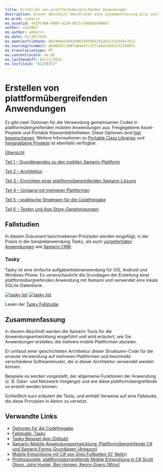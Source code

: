 ```yaml
---
title: Erstellen von plattformübergreifenden Anwendungen
description: Dieser Abschnitt beschreibt eine Zusammenfassung plus sechs Komponenten, wie Anwendungen, die mit der Xamarin-Entwicklung-Plattform – vom Verständnis der Funktionsweise von Xamarin zum Entwerfen von mobilen apps, und klicken Sie dann Tests und Bereitstellung für die verschiedenen app Stores erstellen.
ms.prod: xamarin
ms.assetid: 442FC40A-84DD-A218-0D15-EAD86594B6D7
author: asb3993
ms.author: amburns
ms.date: 01/28/2016
ms.openlocfilehash: 683400e24844308769f0562552641216d45e7d11
ms.sourcegitcommit: 4b402d1c508fa84e4fc3171a6e43b811323948fc
ms.translationtype: MT
ms.contentlocale: de-DE
ms.lasthandoff: 04/23/2019
ms.locfileid: "61276372"
---
```

# <a name="building-cross-platform-applications"></a>Erstellen von plattformübergreifenden Anwendungen

Es gibt zwei Optionen für die Verwendung gemeinsamen Codes in plattformübergreifenden mobilen Anwendungen aus: Freigegebene Asset-Projekte und Portable Klassenbibliotheken. Diese Optionen sind [hier besprochenen](~/cross-platform/app-fundamentals/code-sharing.md); Weitere Informationen zu [Portable Class Libraries](~/cross-platform/app-fundamentals/pcl.md) und [freigegebene Projekte](~/cross-platform/app-fundamentals/shared-projects.md) ist ebenfalls verfügbar.

<a name="Sections" />

 [Übersicht](~/cross-platform/app-fundamentals/building-cross-platform-applications/overview.md)

 [Teil 1 – Grundlegendes zu den mobilen Xamarin-Plattform](~/cross-platform/app-fundamentals/building-cross-platform-applications/understanding-the-xamarin-mobile-platform.md)

 [Teil 2 – Architektur](~/cross-platform/app-fundamentals/building-cross-platform-applications/architecture.md)

 [Teil 3 – Einrichten einer plattformübergreifenden Xamarin-Lösung](~/cross-platform/app-fundamentals/building-cross-platform-applications/setting-up-a-xamarin-cross-platform-solution.md)

 [Teil 4 – Umgang mit mehreren Plattformen](~/cross-platform/app-fundamentals/building-cross-platform-applications/platform-divergence-abstraction-divergent-implementation.md)

 [Teil 5 – praktische Strategien für die Codefreigabe](~/cross-platform/app-fundamentals/building-cross-platform-applications/practical-code-sharing-strategies.md)

 [Teil 6 – Testen und App Store-Genehmigungen](~/cross-platform/app-fundamentals/building-cross-platform-applications/testing-and-app-store-approvals.md)

 <a name="Cross-Platform_Mobile_Application_Case_Studies" />

## <a name="case-studies"></a>Fallstudien

In diesem Dokument beschriebenen Prinzipien werden eingefügt, in der Praxis in der beispielanwendung *Tasky*, als auch [vorgefertigten Anwendungen](https://xamarin.com/prebuilt) wie [Xamarin CRM](https://xamarin.com/prebuilt/#xamarincrm).

 <a name="Tasky" />

### <a name="tasky"></a>Tasky

Tasky ist eine einfache aufgabenlistenanwendung für iOS, Android und Windows Phone.
Es veranschaulicht die Grundlagen der Erstellung einer plattformübergreifenden Anwendung mit Xamarin und verwendet eine lokale SQLite-Datenbank.

 [![tasky list](images/iphone-list-sml.png)](images/iphone-list.png#lightbox) [![tasky list](images/iphone-list-sml.png)](images/iphone-list.png#lightbox)

Lesen der [Tasky Fallstudie](~/cross-platform/app-fundamentals/building-cross-platform-applications/case-study-tasky.md).

## <a name="summary"></a>Zusammenfassung

In diesem Abschnitt werden die Xamarin Tools für die Anwendungsentwicklung eingeführt und wird erläutert, wie Sie Anwendungen erstellen, die mehrere mobile Plattformen abzielen.

Er umfasst einer geschichteten Architektur dieser Strukturen-Code für die erneute Verwendung auf mehreren Plattformen und beschreibt verschiedene Softwaremuster, die in dieser Architektur verwendet werden können.

Beispiele es werden vorgestellt, der allgemeine Funktionen der Anwendung (z. B. Datei- und Netzwerk-Vorgänge) und wie diese plattformübergreifende so erstellt werden können.

Schließlich kurz erläutert die Tests, und enthält Verweise auf eine Fallstudie, die diese Prinzipien in Aktion zu versetzt.

## <a name="related-links"></a>Verwandte Links

- [Optionen für die Codefreigabe](~/cross-platform/app-fundamentals/code-sharing.md)
- [Fallstudie: Tasky](~/cross-platform/app-fundamentals/building-cross-platform-applications/case-study-tasky.md)
- [Tasky Beispiel-App (Github)](https://developer.xamarin.com/samples/mobile/TaskyPortable/)
- [Xamarin-Mobile-Anwendungsentwicklung: Plattformübergreifende C# und Xamarin.Forms-Grundlagen (Amazon)](http://www.amazon.com/Xamarin-Mobile-Application-Development-Cross-Platform/dp/1484202155/)
- [Mobile Entwicklung mit C# von Greg Fußketten (O' Reilly)](http://shop.oreilly.com/product/0636920024002.do)
- [Professionelle, plattformübergreifende Mobile Entwicklung in C# Scott Olson, John Hunter, Ben Horgen, Kenny Goers (Wrox)](http://www.wrox.com/WileyCDA/WroxTitle/Professional-Cross-Platform-Mobile-Development-in-C-.productCd-1118157702.html)
